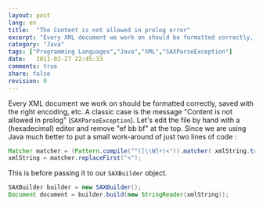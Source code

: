 ```yaml
---
layout: post
lang: en
title:  "The Content is not allowed in prolog error"
excerpt: "Every XML document we work on should be formatted correctly, saved with the right encoding, etc"
category: "Java"
tags: ["Programming Languages","Java","XML","SAXParseException"]
date:   2011-02-27 22:45:33
comments: true
share: false
revision: 0
---
```

Every XML document we work on should be formatted correctly, saved with the right encoding, etc.
A classic case is the message "Content is not allowed in prolog" (`SAXParseException`).
Let's edit the file by hand with a (hexadecimal) editor and remove "ef bb bf" at the top.
Since we are using Java much better to put a small work-around of just two lines of code :

```java
Matcher matcher = (Pattern.compile("^([\\W]+)<")).matcher( xmlString.trim() );
xmlString = matcher.replaceFirst("<");
```

This is before passing it to our `SAXBuilder` object.

```java
SAXBuilder builder = new SAXBuilder();
Document document = builder.build(new StringReader(xmlString));
```